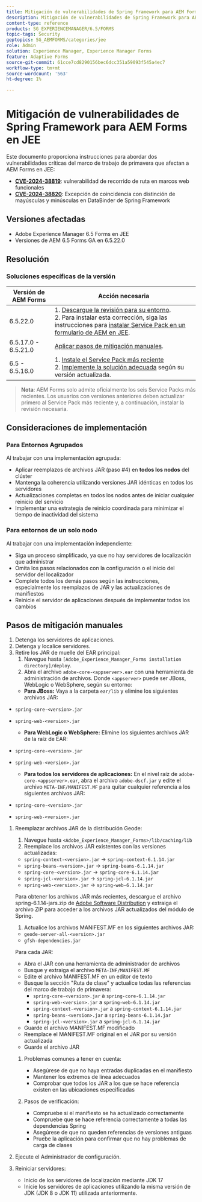 ```yaml
---
title: Mitigación de vulnerabilidades de Spring Framework para AEM Forms en JEE
description: Mitigación de vulnerabilidades de Spring Framework para AEM Forms en JEE
content-type: reference
products: SG_EXPERIENCEMANAGER/6.5/FORMS
topic-tags: Security
geptopics: SG_AEMFORMS/categories/jee
role: Admin
solution: Experience Manager, Experience Manager Forms
feature: Adaptive Forms
source-git-commit: 61cce7cd8290156bec6dcc351a59093f545a4ec7
workflow-type: tm+mt
source-wordcount: '563'
ht-degree: 1%

---
```



# Mitigación de vulnerabilidades de Spring Framework para AEM Forms en JEE

Este documento proporciona instrucciones para abordar dos vulnerabilidades críticas del marco de trabajo de primavera que afectan a AEM Forms en JEE:

- **[CVE-2024-38819](https://spring.io/security/cve-2024-38819)**: vulnerabilidad de recorrido de ruta en marcos web funcionales
- **[CVE-2024-38820](https://spring.io/security/cve-2024-38820)**: Excepción de coincidencia con distinción de mayúsculas y minúsculas en DataBinder de Spring Framework

## Versiones afectadas

- Adobe Experience Manager 6.5 Forms en JEE
- Versiones de AEM 6.5 Forms GA en 6.5.22.0

## Resolución

### Soluciones específicas de la versión

| Versión de AEM Forms | Acción necesaria |
|-------------------|-----------------|
| 6.5.22.0 | 1. [Descargue la revisión para su entorno](/help/release-notes/aem-forms-hotfix.md). </br> 2. Para instalar esta corrección, siga las instrucciones para [instalar Service Pack en un formulario de AEM en JEE](/help/release-notes/aem-forms-current-service-pack-installation-instructions.md). |
| 6.5.17.0 - 6.5.21.0 | [Aplicar pasos de mitigación manuales](#manual-mitigation-steps). |
| 6.5 - 6.5.16.0 | 1. [Instale el Service Pack más reciente](/help/release-notes/release-notes.md)<br>2. [Implemente la solución adecuada](#version-specific-solutions) según su versión actualizada. |

> **Nota**: AEM Forms solo admite oficialmente los seis Service Packs más recientes. Los usuarios con versiones anteriores deben actualizar primero al Service Pack más reciente y, a continuación, instalar la revisión necesaria.

## Consideraciones de implementación

### Para Entornos Agrupados

Al trabajar con una implementación agrupada:

- Aplicar reemplazos de archivos JAR (paso #4) en **todos los nodos** del clúster
- Mantenga la coherencia utilizando versiones JAR idénticas en todos los servidores
- Actualizaciones completas en todos los nodos antes de iniciar cualquier reinicio del servicio
- Implementar una estrategia de reinicio coordinada para minimizar el tiempo de inactividad del sistema

### Para entornos de un solo nodo

Al trabajar con una implementación independiente:

- Siga un proceso simplificado, ya que no hay servidores de localización que administrar
- Omita los pasos relacionados con la configuración o el inicio del servidor del localizador
- Complete todos los demás pasos según las instrucciones, especialmente los reemplazos de JAR y las actualizaciones de manifiestos
- Reinicie el servidor de aplicaciones después de implementar todos los cambios

## Pasos de mitigación manuales

1. Detenga los servidores de aplicaciones.
1. Detenga y localice servidores.
1. Retire los JAR de muelle del EAR principal:
   1. Navegue hasta `[Adobe_Experience_Manager_Forms installation directory]/deploy`.
   1. Abra el archivo `adobe-core-<appserver>.ear` con una herramienta de administración de archivos. Donde `<appserver>` puede ser JBoss, WebLogic o WebSphere, según su entorno:
   - **Para JBoss:** Vaya a la carpeta `ear/lib` y elimine los siguientes archivos JAR:
- `spring-core-<version>.jar`
- `spring-web-<version>.jar`

   - **Para WebLogic o WebSphere:** Elimine los siguientes archivos JAR de la raíz de EAR:
- `spring-core-<version>.jar`
- `spring-web-<version>.jar`

   - **Para todos los servidores de aplicaciones:** En el nivel raíz de `adobe-core-<appserver>.ear`, abra el archivo `adobe-dscf.jar` y edite el archivo `META-INF/MANIFEST.MF` para quitar cualquier referencia a los siguientes archivos JAR:
- `spring-core-<version>.jar`
- `spring-web-<version>.jar`

1. Reemplazar archivos JAR de la distribución Geode:
   1. Navegue hasta `<Adobe_Experience_Manager_Forms>/lib/caching/lib`
   1. Reemplace los archivos JAR existentes con las versiones actualizadas:
   - `spring-context-<version>.jar` → `spring-context-6.1.14.jar`
   - `spring-beans-<version>.jar` → `spring-beans-6.1.14.jar`
   - `spring-core-<version>.jar` → `spring-core-6.1.14.jar`
   - `spring-jcl-<version>.jar` → `spring-jcl-6.1.14.jar`
   - `spring-web-<version>.jar` → `spring-web-6.1.14.jar`

   Para obtener los archivos JAR más recientes, descargue el archivo spring-6.1.14-jars.zip de [Adobe Software Distribution](https://experience.adobe.com/#/downloads/content/software-distribution/en/aem.html?package=/content/software-distribution/en/details.html/content/dam/aem/public/adobe/packages/cq650/hotfix/aem-6-5-0-hotfix-vuln-30727/spring-6.1.14-jars.zip) y extraiga el archivo ZIP para acceder a los archivos JAR actualizados del módulo de Spring.

   1. Actualice los archivos MANIFEST.MF en los siguientes archivos JAR:
   - `geode-server-all-<version>.jar`
   - `gfsh-dependencies.jar`

   Para cada JAR:
   - Abra el JAR con una herramienta de administrador de archivos
   - Busque y extraiga el archivo `META-INF/MANIFEST.MF`
   - Edite el archivo MANIFEST.MF en un editor de texto
   - Busque la sección &quot;Ruta de clase&quot; y actualice todas las referencias del marco de trabajo de primavera:
      - `spring-core-<version>.jar` a `spring-core-6.1.14.jar`
      - `spring-web-<version>.jar` a `spring-web-6.1.14.jar`
      - `spring-context-<version>.jar` a `spring-context-6.1.14.jar`
      - `spring-beans-<version>.jar` a `spring-beans-6.1.14.jar`
      - `spring-jcl-<version>.jar` a `spring-jcl-6.1.14.jar`
   - Guarde el archivo MANIFEST.MF modificado
   - Reemplace el MANIFEST.MF original en el JAR por su versión actualizada
   - Guarde el archivo JAR

   1. Problemas comunes a tener en cuenta:
      - Asegúrese de que no haya entradas duplicadas en el manifiesto
      - Mantener los extremos de línea adecuados
      - Comprobar que todos los JAR a los que se hace referencia existen en las ubicaciones especificadas

   1. Pasos de verificación:
      - Compruebe si el manifiesto se ha actualizado correctamente
      - Compruebe que se hace referencia correctamente a todas las dependencias Spring
      - Asegúrese de que no queden referencias de versiones antiguas
      - Pruebe la aplicación para confirmar que no hay problemas de carga de clases

1. Ejecute el Administrador de configuración.

1. Reiniciar servidores:
   - Inicio de los servidores de localización mediante JDK 17
   - Inicie los servidores de aplicaciones utilizando la misma versión de JDK (JDK 8 o JDK 11) utilizada anteriormente.
